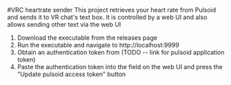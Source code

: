 #VRC heartrate sender
This project retrieves your heart rate from Pulsoid and sends it to VR chat's text box. It is controlled by a web UI and also allows sending other text via the web UI

1. Download the executable from the releases page
2. Run the executable and navigate to http://localhost:9999
3. Obtain an authentication token from (TODO -- link for pulsoid application token)
4. Paste the authentication token into the field on the web UI and press the "Update pulsoid access token" button

